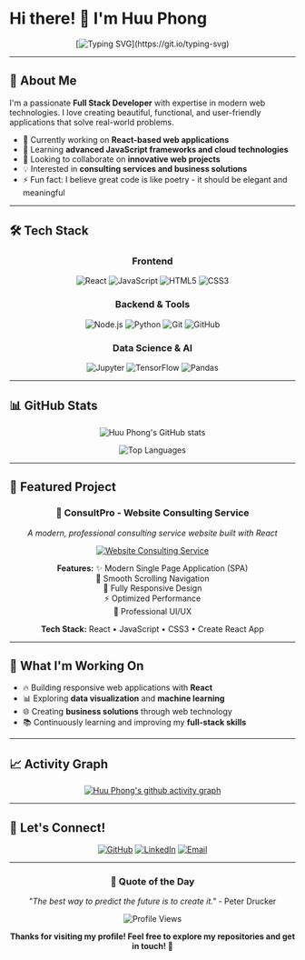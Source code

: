 # Hi there! 👋 I'm Huu Phong

<div align="center">
  
[![Typing SVG](https://readme-typing-svg.herokuapp.com?font=Fira+Code&size=30&duration=3000&pause=1000&color=2196F3&center=true&vCenter=true&width=600&lines=Full+Stack+Developer;React+%26+JavaScript+Expert;Building+Amazing+Web+Experiences;Welcome+to+my+GitHub!)](https://git.io/typing-svg)

</div>

---

## 🚀 About Me

I'm a passionate **Full Stack Developer** with expertise in modern web technologies. I love creating beautiful, functional, and user-friendly applications that solve real-world problems.

- 🔭 Currently working on **React-based web applications**
- 🌱 Learning **advanced JavaScript frameworks and cloud technologies**
- 👯 Looking to collaborate on **innovative web projects**
- 💡 Interested in **consulting services and business solutions**
- ⚡ Fun fact: I believe great code is like poetry - it should be elegant and meaningful

---

## 🛠️ Tech Stack

<div align="center">

### Frontend
![React](https://img.shields.io/badge/React-20232A?style=for-the-badge&logo=react&logoColor=61DAFB)
![JavaScript](https://img.shields.io/badge/JavaScript-F7DF1E?style=for-the-badge&logo=javascript&logoColor=black)
![HTML5](https://img.shields.io/badge/HTML5-E34F26?style=for-the-badge&logo=html5&logoColor=white)
![CSS3](https://img.shields.io/badge/CSS3-1572B6?style=for-the-badge&logo=css3&logoColor=white)

### Backend & Tools
![Node.js](https://img.shields.io/badge/Node.js-43853D?style=for-the-badge&logo=node.js&logoColor=white)
![Python](https://img.shields.io/badge/Python-3776AB?style=for-the-badge&logo=python&logoColor=white)
![Git](https://img.shields.io/badge/Git-F05032?style=for-the-badge&logo=git&logoColor=white)
![GitHub](https://img.shields.io/badge/GitHub-100000?style=for-the-badge&logo=github&logoColor=white)

### Data Science & AI
![Jupyter](https://img.shields.io/badge/Jupyter-F37626?style=for-the-badge&logo=jupyter&logoColor=white)
![TensorFlow](https://img.shields.io/badge/TensorFlow-FF6F00?style=for-the-badge&logo=tensorflow&logoColor=white)
![Pandas](https://img.shields.io/badge/Pandas-150458?style=for-the-badge&logo=pandas&logoColor=white)

</div>

---

## 📊 GitHub Stats

<div align="center">
  
![Huu Phong's GitHub stats](https://github-readme-stats.vercel.app/api?username=huuphong1995&show_icons=true&theme=radical&hide_border=true)

![Top Languages](https://github-readme-stats.vercel.app/api/top-langs/?username=huuphong1995&layout=compact&theme=radical&hide_border=true)

</div>

---

## 🌟 Featured Project

<div align="center">

### 🏢 ConsultPro - Website Consulting Service
*A modern, professional consulting service website built with React*

[![Website Consulting Service](https://img.shields.io/badge/View%20Project-Website%20Consulting%20Service-blue?style=for-the-badge&logo=react)](https://github.com/huuphong1995/Website-Consulting-Service)

**Features:**
✨ Modern Single Page Application (SPA)  
🎯 Smooth Scrolling Navigation  
📱 Fully Responsive Design  
⚡ Optimized Performance  
🎨 Professional UI/UX  

**Tech Stack:** React • JavaScript • CSS3 • Create React App

</div>

---

## 🎯 What I'm Working On

- 🔥 Building responsive web applications with **React**
- 📊 Exploring **data visualization** and **machine learning**
- 🌐 Creating **business solutions** through web technology
- 📚 Continuously learning and improving my **full-stack skills**

---

## 📈 Activity Graph

<div align="center">

[![Huu Phong's github activity graph](https://github-readme-activity-graph.vercel.app/graph?username=huuphong1995&theme=react-dark&hide_border=true)](https://github.com/ashutosh00710/github-readme-activity-graph)

</div>

---

## 🤝 Let's Connect!

<div align="center">

[![GitHub](https://img.shields.io/badge/GitHub-100000?style=for-the-badge&logo=github&logoColor=white)](https://github.com/huuphong1995)
[![LinkedIn](https://img.shields.io/badge/LinkedIn-0077B5?style=for-the-badge&logo=linkedin&logoColor=white)](https://linkedin.com/in/huuphong1995)
[![Email](https://img.shields.io/badge/Email-D14836?style=for-the-badge&logo=gmail&logoColor=white)](mailto:huuphong1995@gmail.com)

</div>

---

<div align="center">
  
### 💭 Quote of the Day
*"The best way to predict the future is to create it."* - Peter Drucker

![Profile Views](https://komarev.com/ghpvc/?username=huuphong1995&color=blue&style=flat-square&label=Profile+Views)

**Thanks for visiting my profile! Feel free to explore my repositories and get in touch! 🚀**

</div>